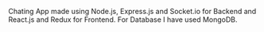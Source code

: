 Chating App made using Node.js, Express.js and Socket.io for Backend and React.js and Redux for Frontend. For Database I have used MongoDB. 
